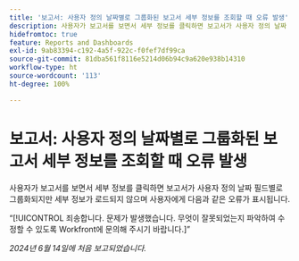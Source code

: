 ```yaml
---
title: '보고서: 사용자 정의 날짜별로 그룹화된 보고서 세부 정보를 조회할 때 오류 발생'
description: 사용자가 보고서를 보면서 세부 정보를 클릭하면 보고서가 사용자 정의 날짜 필드별로 그룹화되지만 세부 정보가 로드되지 않으며 사용자에게 오류가 표시됩니다.
hidefromtoc: true
feature: Reports and Dashboards
exl-id: 9ab83394-c192-4a5f-922c-f0fef7df99ca
source-git-commit: 81dba561f8116e5214d06b94c9a620e938b14310
workflow-type: ht
source-wordcount: '113'
ht-degree: 100%

---
```


# 보고서: 사용자 정의 날짜별로 그룹화된 보고서 세부 정보를 조회할 때 오류 발생

사용자가 보고서를 보면서 세부 정보를 클릭하면 보고서가 사용자 정의 날짜 필드별로 그룹화되지만 세부 정보가 로드되지 않으며 사용자에게 다음과 같은 오류가 표시됩니다.

“[!UICONTROL 죄송합니다. 문제가 발생했습니다. 무엇이 잘못되었는지 파악하여 수정할 수 있도록 Workfront에 문의해 주시기 바랍니다.]”

_2024년 6월 14일에 처음 보고되었습니다._
